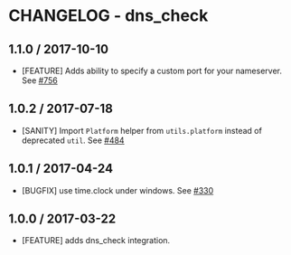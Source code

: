 # CHANGELOG - dns_check

## 1.1.0 / 2017-10-10

* [FEATURE] Adds ability to specify a custom port for your nameserver. See [#756][]

## 1.0.2 / 2017-07-18

* [SANITY] Import `Platform` helper from `utils.platform` instead of deprecated `util`. See [#484][]

## 1.0.1 / 2017-04-24

* [BUGFIX] use time.clock under windows. See [#330][]

## 1.0.0 / 2017-03-22

* [FEATURE] adds dns_check integration.

<!--- The following link definition list is generated by PimpMyChangelog --->
[#330]: https://github.com/DataDog/integrations-core/issues/330
[#484]: https://github.com/DataDog/integrations-core/issues/484
[#756]: https://github.com/DataDog/integrations-core/issues/756
